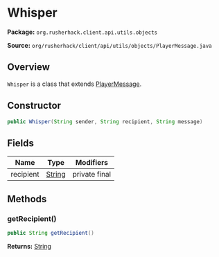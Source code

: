 # Whisper

**Package:** `org.rusherhack.client.api.utils.objects`

**Source:** `org/rusherhack/client/api/utils/objects/PlayerMessage.java`

## Overview

`Whisper` is a class that extends [PlayerMessage](/client/api/utils/objects/PlayerMessage.md).

## Constructor

```java
public Whisper(String sender, String recipient, String message)
```

## Fields

| Name | Type | Modifiers |
|------|------|----------|
| recipient | [String](https://docs.oracle.com/en/java/javase/21/docs/api/java.base/java/lang/String.html) | private final |


## Methods

### getRecipient()

```java
public String getRecipient()
```

**Returns:** [String](https://docs.oracle.com/en/java/javase/21/docs/api/java.base/java/lang/String.html)

